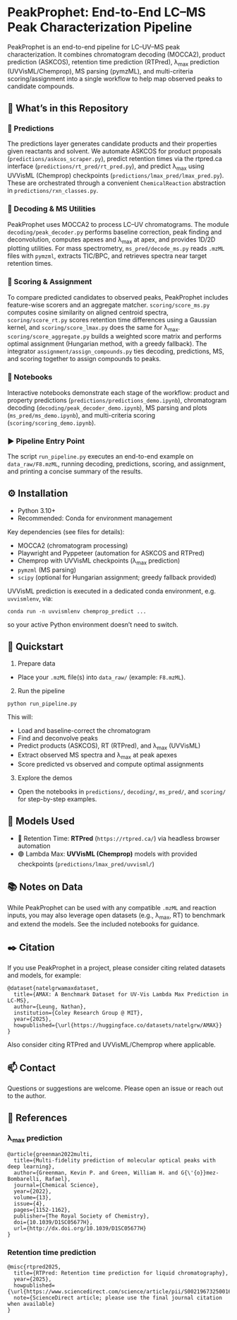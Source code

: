 # PeakProphet: End-to-End LC–MS Peak Characterization Pipeline

PeakProphet is an end-to-end pipeline for LC–UV–MS peak characterization. It combines chromatogram decoding (MOCCA2), product prediction (ASKCOS), retention time prediction (RTPred), λ<sub>max</sub> prediction (UVVisML/Chemprop), MS parsing (pymzML), and multi-criteria scoring/assignment into a single workflow to help map observed peaks to candidate compounds.

## 🧩 What’s in this Repository

### 🔮 Predictions
The predictions layer generates candidate products and their properties given reactants and solvent. We automate ASKCOS for product proposals (`predictions/askcos_scraper.py`), predict retention times via the rtpred.ca interface (`predictions/rt_pred/rt_pred.py`), and predict λ<sub>max</sub> using UVVisML (Chemprop) checkpoints (`predictions/lmax_pred/lmax_pred.py`). These are orchestrated through a convenient `ChemicalReaction` abstraction in `predictions/rxn_classes.py`.

### 🧪 Decoding & MS Utilities
PeakProphet uses MOCCA2 to process LC–UV chromatograms. The module `decoding/peak_decoder.py` performs baseline correction, peak finding and deconvolution, computes apexes and λ<sub>max</sub> at apex, and provides 1D/2D plotting utilities. For mass spectrometry, `ms_pred/decode_ms.py` reads `.mzML` files with `pymzml`, extracts TIC/BPC, and retrieves spectra near target retention times.

### 🧮 Scoring & Assignment
To compare predicted candidates to observed peaks, PeakProphet includes feature-wise scorers and an aggregate matcher. `scoring/score_ms.py` computes cosine similarity on aligned centroid spectra, `scoring/score_rt.py` scores retention time differences using a Gaussian kernel, and `scoring/score_lmax.py` does the same for λ<sub>max</sub>. `scoring/score_aggregate.py` builds a weighted score matrix and performs optimal assignment (Hungarian method, with a greedy fallback). The integrator `assignment/assign_compounds.py` ties decoding, predictions, MS, and scoring together to assign compounds to peaks.

### 📓 Notebooks
Interactive notebooks demonstrate each stage of the workflow: product and property predictions (`predictions/predictions_demo.ipynb`), chromatogram decoding (`decoding/peak_decoder_demo.ipynb`), MS parsing and plots (`ms_pred/ms_demo.ipynb`), and multi-criteria scoring (`scoring/scoring_demo.ipynb`).

### ▶️ Pipeline Entry Point
The script `run_pipeline.py` executes an end-to-end example on `data_raw/F8.mzML`, running decoding, predictions, scoring, and assignment, and printing a concise summary of the results.

## ⚙️ Installation

- Python 3.10+
- Recommended: Conda for environment management

Key dependencies (see files for details):
- MOCCA2 (chromatogram processing)
- Playwright and Pyppeteer (automation for ASKCOS and RTPred)
- Chemprop with UVVisML checkpoints (λ<sub>max</sub> prediction)
- `pymzml` (MS parsing)
- `scipy` (optional for Hungarian assignment; greedy fallback provided)

UVVisML prediction is executed in a dedicated conda environment, e.g. `uvvismlenv`, via:

```
conda run -n uvvismlenv chemprop_predict ...
```

so your active Python environment doesn’t need to switch.

## 🚀 Quickstart

1) Prepare data
- Place your `.mzML` file(s) into `data_raw/` (example: `F8.mzML`).

2) Run the pipeline

```
python run_pipeline.py
```

This will:
- Load and baseline-correct the chromatogram
- Find and deconvolve peaks
- Predict products (ASKCOS), RT (RTPred), and λ<sub>max</sub> (UVVisML)
- Extract observed MS spectra and λ<sub>max</sub> at peak apexes
- Score predicted vs observed and compute optimal assignments

3) Explore the demos
- Open the notebooks in `predictions/`, `decoding/`, `ms_pred/`, and `scoring/` for step-by-step examples.

## 🧠 Models Used

- 🔵 Retention Time: **RTPred** (`https://rtpred.ca/`) via headless browser automation
- 🟣 Lambda Max: **UVVisML (Chemprop)** models with provided checkpoints (`predictions/lmax_pred/uvvisml/`)

## 📚 Notes on Data

While PeakProphet can be used with any compatible `.mzML` and reaction inputs, you may also leverage open datasets (e.g., λ<sub>max</sub>, RT) to benchmark and extend the models. See the included notebooks for guidance.

## ✒️ Citation

If you use PeakProphet in a project, please consider citing related datasets and models, for example:

```
@dataset{natelgrwamaxdataset,
  title={AMAX: A Benchmark Dataset for UV-Vis Lambda Max Prediction in LC-MS},
  author={Leung, Nathan},
  institution={Coley Research Group @ MIT},
  year={2025},
  howpublished={\url{https://huggingface.co/datasets/natelgrw/AMAX}}
}
```

Also consider citing RTPred and UVVisML/Chemprop where applicable.

## 📫 Contact

Questions or suggestions are welcome. Please open an issue or reach out to the author.

## 📖 References

### λ<sub>max</sub> prediction

```
@article{greenman2022multi,
  title={Multi-fidelity prediction of molecular optical peaks with deep learning},
  author={Greenman, Kevin P. and Green, William H. and G{\'{o}}mez-Bombarelli, Rafael},
  journal={Chemical Science},
  year={2022},
  volume={13},
  issue={4},
  pages={1152-1162},
  publisher={The Royal Society of Chemistry},
  doi={10.1039/D1SC05677H},
  url={http://dx.doi.org/10.1039/D1SC05677H}
}
```

### Retention time prediction

```
@misc{rtpred2025,
  title={RTPred: Retention time prediction for liquid chromatography},
  year={2025},
  howpublished={\url{https://www.sciencedirect.com/science/article/pii/S0021967325001645}},
  note={ScienceDirect article; please use the final journal citation when available}
}
```
